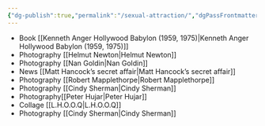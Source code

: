 ```yaml
---
{"dg-publish":true,"permalink":"/sexual-attraction/","dgPassFrontmatter":true}
---
```


 - Book [[Kenneth Anger Hollywood Babylon (1959, 1975)\|Kenneth Anger Hollywood Babylon (1959, 1975)]]
 - Photography [[Helmut Newton\|Helmut Newton]]
 - Photography [[Nan Goldin\|Nan Goldin]]
 - News [[Matt Hancock’s secret affair\|Matt Hancock’s secret affair]]
 - Photography [[Robert Mapplethorpe\|Robert Mapplethorpe]]
 - Photography [[Cindy Sherman\|Cindy Sherman]]
 - Photography[[Peter Hujar\|Peter Hujar]]
 - Collage [[L.H.O.O.Q\|L.H.O.O.Q]]
 - Photography [[Cindy Sherman\|Cindy Sherman]]

